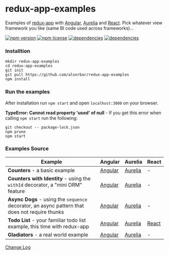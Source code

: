 # redux-app-examples

Examples of [redux-app](https://github.com/alonrbar/redux-app) with [Angular](https://angular.io), [Aurelia](http://aurelia.io/) and [React](https://reactjs.org/). Pick whatever view framework you like (same BI code used across frameworks)...

[![npm version](https://img.shields.io/npm/v/redux-app-examples.svg)](https://www.npmjs.com/package/redux-app-examples)
[![npm license](https://img.shields.io/npm/l/redux-app-examples.svg)](https://www.npmjs.com/package/redux-app-examples)
[![dependencies](https://david-dm.org/alonrbar/redux-app-examples.svg)](https://github.com/alonrbar/redux-app-examples)
[![dependencies](https://david-dm.org/alonrbar/redux-app-examples/dev-status.svg)](https://github.com/alonrbar/redux-app-examples)

### Installtion

```shell
mkdir redux-app-examples
cd redux-app-examples
git init
git pull https://github.com/alonrbar/redux-app-examples
npm install
```

### Run the examples

After installation run `npm start` and open `localhost:3000` on your browser.

**TypeError: Cannot read property 'used' of null** - If you get this error when calling `npm start` run the following:

```shell
git checkout -- package-lock.json
npm prune
npm start
```

### Examples Source

| Example | Angular | Aurelia | React |
|---------|---------|---------|-------|
| **Counters** - a basic example | [Angular][angular-counters] | [Aurelia][aurelia-counters] | - |
| **Counters with Identity** - using the `withId` decorator, a "mini ORM" feature | [Angular][angular-withId] | [Aurelia][aurelia-withId] | - |
| **Async Dogs** - using the `sequence` decorator, an async pattern that does not require thunks | [Angular][angular-sequence] | [Aurelia][aurelia-sequence] | - |
| **Todo List** - your familiar todo list example, this time with redux-app | [Angular][angular-todo] | [Aurelia][aurelia-todo] | [React][react-todo] |
| **Gladiators** - a real world example | [Angular][angular-gladiators] | [Aurelia][aurelia-gladiators] | - |

[Change Log](https://github.com/alonrbar/redux-app-examples/blob/master/CHANGELOG.md)

  [angular-counters]: https://github.com/alonrbar/redux-app-examples/tree/master/src/angular/counters
  [aurelia-counters]: https://github.com/alonrbar/redux-app-examples/tree/master/src/aurelia/counters
  [angular-withId]: https://github.com/alonrbar/redux-app-examples/tree/master/src/angular/withId
  [aurelia-withId]: https://github.com/alonrbar/redux-app-examples/tree/master/src/aurelia/withId
  [angular-sequence]: https://github.com/alonrbar/redux-app-examples/tree/master/src/angular/sequence
  [aurelia-sequence]: https://github.com/alonrbar/redux-app-examples/tree/master/src/aurelia/sequence
  [angular-todo]: https://github.com/alonrbar/redux-app-examples/tree/master/src/angular/todo
  [aurelia-todo]: https://github.com/alonrbar/redux-app-examples/tree/master/src/aurelia/todo
  [react-todo]: https://github.com/alonrbar/redux-app-examples/tree/master/src/react/todo
  [angular-gladiators]: https://github.com/alonrbar/redux-app-examples/tree/master/src/angular/gladiators
  [aurelia-gladiators]: https://github.com/alonrbar/redux-app-examples/tree/master/src/aurelia/gladiators